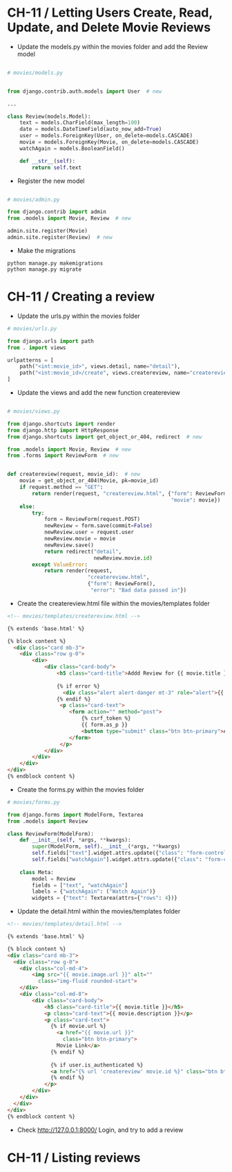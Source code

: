 CH-11 / Letting Users Create, Read, Update, and Delete Movie Reviews
========================================================

* Update the models.py within the movies folder and add the Review model

```python

# movies/models.py


from django.contrib.auth.models import User  # new

...

class Review(models.Model):
    text = models.CharField(max_length=100)
    date = models.DateTimeField(auto_now_add=True)
    user = models.ForeignKey(User, on_delete=models.CASCADE)
    movie = models.ForeignKey(Movie, on_delete=models.CASCADE)
    watchAgain = models.BooleanField()

    def __str__(self):
        return self.text

```

* Register the new model

```python

# movies/admin.py

from django.contrib import admin
from .models import Movie, Review  # new

admin.site.register(Movie)
admin.site.register(Review)  # new

```

* Make the migrations
```shell
python manage.py makemigrations
python manage.py migrate

```

CH-11 / Creating a review
========================================================

* Update the urls.py within the movies folder

```python
# movies/urls.py

from django.urls import path
from . import views

urlpatterns = [
    path("<int:movie_id>", views.detail, name="detail"),
    path("<int:movie_id>/create", views.createreview, name="createreview"),
]
```

* Update the views and add the new function createreview
```python

# movies/views.py

from django.shortcuts import render
from django.http import HttpResponse
from django.shortcuts import get_object_or_404, redirect  # new

from .models import Movie, Review  # new
from .forms import ReviewForm  # new


def createreview(request, movie_id):  # new
    movie = get_object_or_404(Movie, pk=movie_id)
    if request.method == "GET":
        return render(request, "createreview.html", {"form": ReviewForm(), 
                                                     "movie": movie})
    else:
        try:
            form = ReviewForm(request.POST)
            newReview = form.save(commit=False)
            newReview.user = request.user
            newReview.movie = movie
            newReview.save()
            return redirect("detail",
                            newReview.movie.id)
        except ValueError:
            return render(request,
                          "createreview.html",
                          {"form": ReviewForm(), 
                           "error": "Bad data passed in"})

```

* Create the createreview.html file within the movies/templates folder

```html
<!-- movies/templates/createreview.html -->

{% extends 'base.html' %}

{% block content %}
  <div class="card mb-3">
    <div class="row g-0">
        <div>
            <div class="card-body">
                <h5 class="card-title">Addd Review for {{ movie.title }}</h5>
                
                {% if error %}
                  <div class="alert alert-danger mt-3" role="alert">{{ error }}</div>    
                {% endif %}
                 <p class="card-text">
                    <form action="" method="post">
                        {% csrf_token %}
                        {{ form.as_p }}
                        <button type="submit" class="btn btn-primary">Add Review</button>
                    </form>
                 </p>   
            </div>
        </div>
    </div>
</div>    
{% endblock content %}    
```

* Create the forms.py within the movies folder

```python
# movies/forms.py

from django.forms import ModelForm, Textarea
from .models import Review

class ReviewForm(ModelForm):
    def __init__(self, *args, **kwargs):
        super(ModelForm, self).__init__(*args, **kwargs)
        self.fields["text"].widget.attrs.update({"class": "form-control"})
        self.fields["watchAgain"].widget.attrs.update({"class": "form-check-input"})
    
    class Meta:
        model = Review
        fields = ["text", "watchAgain"]
        labels = {"watchAgain": ("Watch Again")}
        widgets = {"text": Textarea(attrs={"rows": 4})}
```

* Update the detail.html within the movies/templates folder

```html
<!-- movies/templates/detail.html -->

{% extends 'base.html' %}

{% block content %}
<div class="card mb-3">
  <div class="row g-0">
    <div class="col-md-4">
        <img src="{{ movie.image.url }}" alt=""
          class="img-fluid rounded-start">
    </div>
    <div class="col-md-8">
        <div class="card-body">
            <h5 class="card-title">{{ movie.title }}</h5>
            <p class="card-text">{{ movie.description }}</p>
            <p class="card-text">
              {% if movie.url %}
                <a href="{{ movie.url }}"
                  class="btn btn-primary">
                Movie Link</a>
              {% endif %}
              
              {% if user.is_authenticated %}
              <a href="{% url 'createreview' movie.id %}" class="btn btn-primary">Add Review</a>     
              {% endif %}       
            </p>
        </div>
    </div>
  </div>
</div>    
{% endblock content %}    
```

* Check http://127.0.0.1:8000/ Login, and try to add a review



CH-11 / Listing reviews
========================================================

